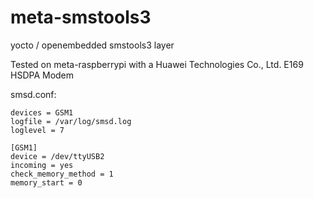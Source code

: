 # meta-smstools3
yocto / openembedded smstools3 layer

Tested on meta-raspberrypi with a Huawei Technologies Co., Ltd. E169 HSDPA Modem

smsd.conf:

```
devices = GSM1
logfile = /var/log/smsd.log
loglevel = 7

[GSM1]
device = /dev/ttyUSB2
incoming = yes
check_memory_method = 1 
memory_start = 0
```
